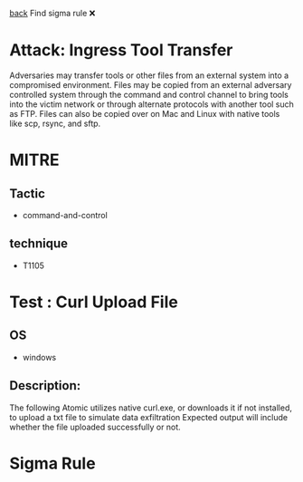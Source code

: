
[back](../index.md)
Find sigma rule :x: 

# Attack: Ingress Tool Transfer 

Adversaries may transfer tools or other files from an external system into a compromised environment. Files may be copied from an external adversary controlled system through the command and control channel to bring tools into the victim network or through alternate protocols with another tool such as FTP. Files can also be copied over on Mac and Linux with native tools like scp, rsync, and sftp.

# MITRE
## Tactic
  - command-and-control


## technique
  - T1105


# Test : Curl Upload File
## OS
  - windows


## Description:
The following Atomic utilizes native curl.exe, or downloads it if not installed, to upload a txt file to simulate data exfiltration
Expected output will include whether the file uploaded successfully or not.


# Sigma Rule

